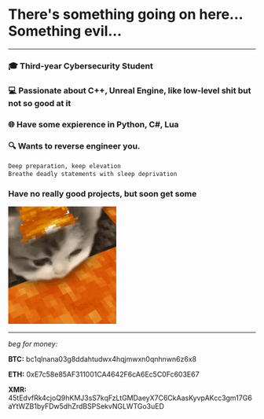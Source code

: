 # There's something going on here... Something evil...
---

### 🎓 Third-year Cybersecurity Student  
### 💻 Passionate about C++, Unreal Engine, like low-level shit but not so good at it
### 🌐 Have some expierence in Python, C#, Lua

### 🔍 Wants to reverse engineer you.

```
Deep preparation, keep elevation
Breathe deadly statements with sleep deprivation
```

### Have no really good projects, but soon get some

![](kitty-minecraft.gif)


---
_beg for money:_

**BTC:** bc1qlnana03g8ddahtudwx4hqjmwxn0qnhnwn6z6x8

**ETH:** 0xE7c58e85AF311001CA4642F6cA6Ec5C0Fc603E67

**XMR:** 45tEdvfRk4cjoQ9hKMJ3sS7kqFzLtGMDaeyX7C6CkAasKyvpAKcc3gm17G6aYtWZB1byFDw5dhZrdBSPSekvNGLWTGo3uED



<!--
**Roguelied/Roguelied** is a ✨ _special_ ✨ repository because its `README.md` (this file) appears on your GitHub profile.

Here are some ideas to get you started:

- 🔭 I’m currently working on ...
- 🌱 I’m currently learning ...
- 👯 I’m looking to collaborate on ...
- 🤔 I’m looking for help with ...
- 💬 Ask me about ...
- 📫 How to reach me: ...
- 😄 Pronouns: ...
- ⚡ Fun fact: ...
-->

